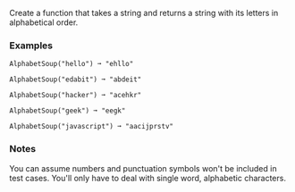 Create a function that takes a string and returns a string with its letters in alphabetical order.


### Examples ###
    AlphabetSoup("hello") ➞ "ehllo"

    AlphabetSoup("edabit") ➞ "abdeit"

    AlphabetSoup("hacker") ➞ "acehkr"

    AlphabetSoup("geek") ➞ "eegk"

    AlphabetSoup("javascript") ➞ "aacijprstv"


### Notes ###
You can assume numbers and punctuation symbols won't be included in test cases. You'll only have to deal with single word, alphabetic characters.